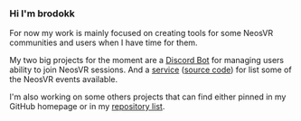 ### Hi I'm brodokk

For now my work is mainly focused on creating tools for some NeosVR communities and users when I have time for them.

My two big projects for the moment are a [Discord Bot](https://github.com/NeosVR-Community-Projects/accesslistmanager) for managing users ability to join NeosVR sessions. And a [service](https://events.neos.boltwolf.net/) ([source code](https://github.com/NeosVR-Community-Projects/community_events.neos)) for list some of the NeosVR events available.

I'm also working on some others projects that can find either pinned in my GitHub homepage or in my [repository list](https://github.com/brodokk?tab=repositories).

